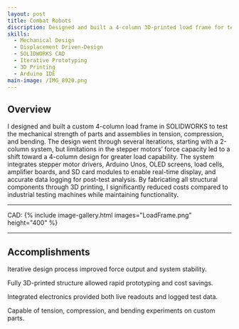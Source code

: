 ```yaml
---
layout: post
title: Combat Robots
discription: Designed and built a 4-column 3D-printed load frame for testing mechanical strength in tension, compression, and bending of 3D prints
skills: 
  - Mechanical Design
  - Displacement Driven-Design
  - SOLIDWORKS CAD
  - Iterative Prototyping
  - 3D Printing
  - Arduino IDE
main-image: /IMG_8920.png
---
```


## Overview
I designed and built a custom 4-column load frame in SOLIDWORKS to test the mechanical strength of parts and assemblies in tension, compression, and bending. The design went through several iterations, starting with a 2-column system, but limitations in the stepper motors’ force capacity led to a shift toward a 4-column design for greater load capability. The system integrates stepper motor drivers, Arduino Unos, OLED screens, load cells, amplifier boards, and SD card modules to enable real-time display, and accurate data logging for post-test analysis. By fabricating all structural components through 3D printing, I significantly reduced costs compared to industrial testing machines while maintaining functionality. 

---

CAD: 
{% include image-gallery.html images="LoadFrame.png" height="400" %}


---

## Accomplishments
Iterative design process improved force output and system stability.

Fully 3D-printed structure allowed rapid prototyping and cost savings.

Integrated electronics provided both live readouts and logged test data.

Capable of tension, compression, and bending experiments on custom parts.
